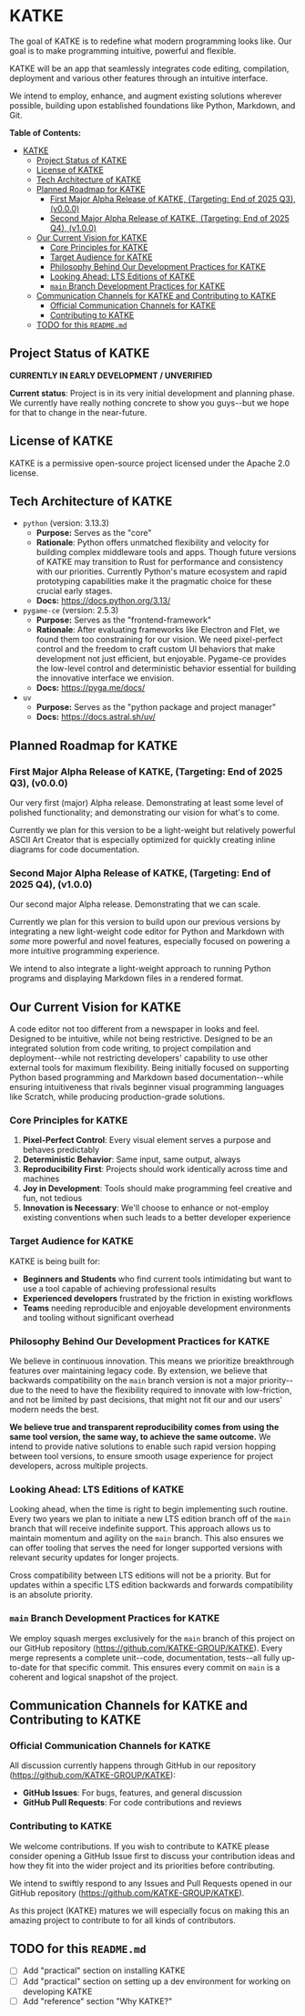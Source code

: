 # KATKE

The goal of KATKE is to redefine what modern programming looks like. Our goal is to make programming intuitive, powerful and flexible.

KATKE will be an app that seamlessly integrates code editing, compilation, deployment and various other features through an intuitive interface.

We intend to employ, enhance, and augment existing solutions wherever possible, building upon established foundations like Python, Markdown, and Git.

**Table of Contents:**

- [KATKE](#katke)
  - [Project Status of KATKE](#project-status-of-katke)
  - [License of KATKE](#license-of-katke)
  - [Tech Architecture of KATKE](#tech-architecture-of-katke)
  - [Planned Roadmap for KATKE](#planned-roadmap-for-katke)
    - [First Major Alpha Release of KATKE, (Targeting: End of 2025 Q3), (v0.0.0)](#first-major-alpha-release-of-katke-targeting-end-of-2025-q3-v000)
    - [Second Major Alpha Release of KATKE, (Targeting: End of 2025 Q4), (v1.0.0)](#second-major-alpha-release-of-katke-targeting-end-of-2025-q4-v100)
  - [Our Current Vision for KATKE](#our-current-vision-for-katke)
    - [Core Principles for KATKE](#core-principles-for-katke)
    - [Target Audience for KATKE](#target-audience-for-katke)
    - [Philosophy Behind Our Development Practices for KATKE](#philosophy-behind-our-development-practices-for-katke)
    - [Looking Ahead: LTS Editions of KATKE](#looking-ahead-lts-editions-of-katke)
    - [`main` Branch Development Practices for KATKE](#main-branch-development-practices-for-katke)
  - [Communication Channels for KATKE and Contributing to KATKE](#communication-channels-for-katke-and-contributing-to-katke)
    - [Official Communication Channels for KATKE](#official-communication-channels-for-katke)
    - [Contributing to KATKE](#contributing-to-katke)
  - [TODO for this `README.md`](#todo-for-this-readmemd)

## Project Status of KATKE

**CURRENTLY IN EARLY DEVELOPMENT / UNVERIFIED**

**Current status**: Project is in its very initial development and planning phase. We currently have really nothing concrete to show you guys--but we hope for that to change in the near-future.

## License of KATKE

KATKE is a permissive open-source project licensed under the Apache 2.0 license.

## Tech Architecture of KATKE

- `python` (version: 3.13.3)
  - **Purpose:** Serves as the "core"
  - **Rationale**: Python offers unmatched flexibility and velocity for building complex middleware tools and apps. Though future versions of KATKE may transition to Rust for performance and consistency with our priorities. Currently Python's mature ecosystem and rapid prototyping capabilities make it the pragmatic choice for these crucial early stages.
  - **Docs:** https://docs.python.org/3.13/
- `pygame-ce` (version: 2.5.3)
  - **Purpose:** Serves as the "frontend-framework"
  - **Rationale**: After evaluating frameworks like Electron and Flet, we found them too constraining for our vision. We need pixel-perfect control and the freedom to craft custom UI behaviors that make development not just efficient, but enjoyable. Pygame-ce provides the low-level control and deterministic behavior essential for building the innovative interface we envision.
  - **Docs:** https://pyga.me/docs/
- `uv`
  - **Purpose:** Serves as the "python package and project manager"
  - **Docs:** https://docs.astral.sh/uv/

## Planned Roadmap for KATKE

### First Major Alpha Release of KATKE, (Targeting: End of 2025 Q3), (v0.0.0)

Our very first (major) Alpha release. Demonstrating at least some level of polished functionality; and demonstrating our vision for what's to come.

Currently we plan for this version to be a light-weight but relatively powerful ASCII Art Creator that is especially optimized for quickly creating inline diagrams for code documentation.

### Second Major Alpha Release of KATKE, (Targeting: End of 2025 Q4), (v1.0.0)

Our second major Alpha release. Demonstrating that we can scale.

Currently we plan for this version to build upon our previous versions by integrating a new light-weight code editor for Python and Markdown with *some* more powerful and novel features, especially focused on powering a more intuitive programming experience.

We intend to also integrate a light-weight approach to running Python programs and displaying Markdown files in a rendered format.

## Our Current Vision for KATKE

A code editor not too different from a newspaper in looks and feel. Designed to be intuitive, while not being restrictive. Designed to be an integrated solution from code writing, to project compilation and deployment--while not restricting developers' capability to use other external tools for maximum flexibility. Being initially focused on supporting Python based programming and Markdown based documentation--while ensuring intuitiveness that rivals beginner visual programming languages like Scratch, while producing production-grade solutions.

### Core Principles for KATKE

1. **Pixel-Perfect Control**: Every visual element serves a purpose and behaves predictably
2. **Deterministic Behavior**: Same input, same output, always
3. **Reproducibility First**: Projects should work identically across time and machines
4. **Joy in Development**: Tools should make programming feel creative and fun, not tedious
5. **Innovation is Necessary**: We'll choose to enhance or not-employ existing conventions when such leads to a better developer experience

### Target Audience for KATKE

KATKE is being built for:
- **Beginners and Students** who find current tools intimidating but want to use a tool capable of achieving professional results
- **Experienced developers** frustrated by the friction in existing workflows
- **Teams** needing reproducible and enjoyable development environments and tooling without significant overhead

### Philosophy Behind Our Development Practices for KATKE

We believe in continuous innovation. This means we prioritize breakthrough features over maintaining legacy code. By extension, we believe that backwards compatibility on the `main` branch version is not a major priority--due to the need to have the flexibility required to innovate with low-friction, and not be limited by past decisions, that might not fit our and our users' modern needs the best.

**We believe true and transparent reproducibility comes from using the same tool version, the same way, to achieve the same outcome.** We intend to provide native solutions to enable such rapid version hopping between tool versions, to ensure smooth usage experience for project developers, across multiple projects.

### Looking Ahead: LTS Editions of KATKE

Looking ahead, when the time is right to begin implementing such routine. Every two years we plan to initiate a new LTS edition branch off of the `main` branch that will receive indefinite support. This approach allows us to maintain momentum and agility on the `main` branch. This also ensures we can offer tooling that serves the need for longer supported versions with relevant security updates for longer projects.

Cross compatibility between LTS editions will not be a priority. But for updates within a specific LTS edition backwards and forwards compatibility is an absolute priority.

### `main` Branch Development Practices for KATKE

We employ squash merges exclusively for the `main` branch of this project on our GitHub repository (https://github.com/KATKE-GROUP/KATKE). Every merge represents a complete unit--code, documentation, tests--all fully up-to-date for that specific commit. This ensures every commit on `main` is a coherent and logical snapshot of the project.

## Communication Channels for KATKE and Contributing to KATKE

### Official Communication Channels for KATKE

All discussion currently happens through GitHub in our repository (https://github.com/KATKE-GROUP/KATKE):
- **GitHub Issues**: For bugs, features, and general discussion
- **GitHub Pull Requests**: For code contributions and reviews

### Contributing to KATKE

We welcome contributions. If you wish to contribute to KATKE please consider opening a GitHub Issue first to discuss your contribution ideas and how they fit into the wider project and its priorities before contributing.

We intend to swiftly respond to any Issues and Pull Requests opened in our GitHub repository (https://github.com/KATKE-GROUP/KATKE).

As this project (KATKE) matures we will especially focus on making this an amazing project to contribute to for all kinds of contributors.

## TODO for this `README.md`

- [ ] Add "practical" section on installing KATKE
- [ ] Add "practical" section on setting up a dev environment for working on developing KATKE
- [ ] Add "reference" section "Why KATKE?"
